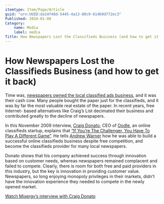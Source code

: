 ```yaml
---
itemtype: Item/Page/Article
guid: "urn:UUID:da14f48d-5445-4a13-80c9-614b9d772ec3"
Published: 2010-01-08
Category:
    name: Media
    label: media
Title: How Newspapers Lost the Classifieds Business (and how to get it back)
---
```


How Newspapers Lost the Classifieds Business (and how to get it back)
=====================================================================

Time was, [newspapers owned the local classified ads
business](http://mediashift.org/2009/08/future-of-local-news-about-more-than-paid-content225/),
and it was their cash cow. Many people bought the paper just for the
classifieds, and it was by far the most valuable real estate of the
paper. In recent years, free Internet- based alternatives like Craig’s
List decimated their business and contributed greatly to the decline of
newspapers.

In this November 2009 interview, [Craig
Donato](https://twitter.com/craigoodle), CEO of
[Oodle](http://www.oodle.com/), an online classifieds startup, explains
that [“If You’re The Challenger, You Have To Play A Different
Game”](https://mixergy.com/interviews/oodle-craig-donato/). He tells [Andrew
Warner](https://www.linkedin.com/in/andrewwarner/) how he was able to
build a successful online classifieds business despite free competition,
and become the classifieds provider for many local newspapers.

Donato shows that his company achieved success through innovation based
on customer needs, whereas newspapers remained complacent and failed to
compete. Clearly, there is room for both free and paid providers in this
industry, but the key is innovation in providing customer value.
Newspapers, so long enjoying monopoly privileges in their markets,
didn’t have the innovation experience they needed to compete in the
newly opened market.

[Watch Mixergy’s interview with Craig
Donato](https://mixergy.com/interviews/oodle-craig-donato/)
